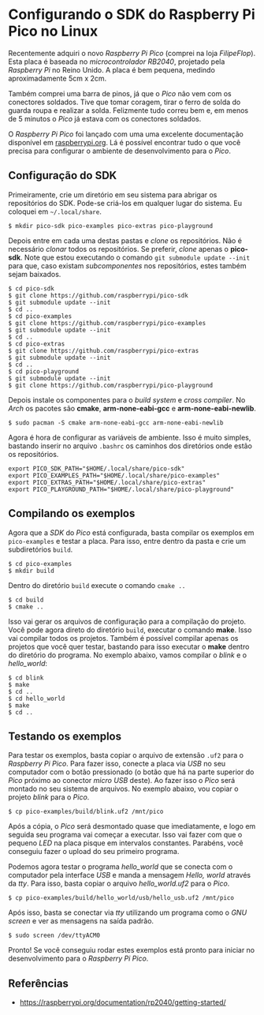 # Configurando o SDK do Raspberry Pi Pico no Linux

Recentemente adquiri o novo *Raspberry Pi Pico* (comprei na loja *FilipeFlop*).
Esta placa é baseada no *microcontrolador RB2040*, projetado pela *Raspberry
Pi* no Reino Unido. A placa é bem pequena, medindo aproximadamente 5cm x 2cm.

Também comprei uma barra de pinos, já que o *Pico* não vem com os conectores
soldados. Tive que tomar coragem, tirar o ferro de solda do guarda roupa e
realizar a solda. Felizmente tudo correu bem e, em menos de 5 minutos o *Pico*
já estava com os conectores soldados.

O *Raspberry Pi Pico* foi lançado com uma uma excelente documentação disponível
em [raspberrypi.org](raspberrypi.org/documentation/rp2040/getting-started). Lá
é possível encontrar tudo o que você precisa para configurar o ambiente de
desenvolvimento para o *Pico*.

## Configuração do SDK

Primeiramente, crie um diretório em seu sistema para abrigar os repositórios do
SDK. Pode-se criá-los em qualquer lugar do sistema. Eu coloquei em
`~/.local/share`.
```
$ mkdir pico-sdk pico-examples pico-extras pico-playground
```
Depois entre em cada uma destas pastas e *clone* os repositórios. Não é
necessário *clonar* todos os repositórios. Se preferir, *clone* apenas o
**pico-sdk**. Note que estou executando o comando `git submodule update --init`
para que, caso existam *subcomponentes* nos repositórios, estes também sejam
baixados.
```
$ cd pico-sdk
$ git clone https://github.com/raspberrypi/pico-sdk
$ git submodule update --init
$ cd ..
$ cd pico-examples
$ git clone https://github.com/raspberrypi/pico-examples
$ git submodule update --init
$ cd ..
$ cd pico-extras
$ git clone https://github.com/raspberrypi/pico-extras
$ git submodule update --init
$ cd ..
$ cd pico-playground
$ git submodule update --init
$ git clone https://github.com/raspberrypi/pico-playground
```
Depois instale os componentes para o *build system* e *cross compiler*. No
*Arch* os pacotes são **cmake**, **arm-none-eabi-gcc** e
**arm-none-eabi-newlib**.
```
$ sudo pacman -S cmake arm-none-eabi-gcc arm-none-eabi-newlib
```
Agora é hora de configurar as variáveis de ambiente. Isso é muito simples,
bastando inserir no arquivo `.bashrc`  os caminhos dos diretórios onde estão os
repositórios.
```
export PICO_SDK_PATH="$HOME/.local/share/pico-sdk"
export PICO_EXAMPLES_PATH="$HOME/.local/share/pico-examples"
export PICO_EXTRAS_PATH="$HOME/.local/share/pico-extras"
export PICO_PLAYGROUND_PATH="$HOME/.local/share/pico-playground"
```

## Compilando os exemplos

Agora que a *SDK* do *Pico* está configurada, basta compilar os exemplos em
`pico-examples` e testar a placa. Para isso, entre dentro da pasta e crie um
subdiretórios `build`.
```
$ cd pico-examples
$ mkdir build
```
Dentro do diretório `build` execute o comando `cmake ..`
```
$ cd build
$ cmake ..
```
Isso vai gerar os arquivos de configuração para a compilação do projeto. Você
pode agora direto do diretório `build`, executar o comando **make**. Isso vai
compilar todos os projetos. Também é possível compilar apenas os projetos que
você quer testar, bastando para isso executar o **make** dentro do diretório do
programa. No exemplo abaixo, vamos compilar o *blink* e o *hello_world*:
```
$ cd blink
$ make
$ cd ..
$ cd hello_world
$ make
$ cd ..
```
## Testando os exemplos

Para testar os exemplos, basta copiar o arquivo de extensão `.uf2` para o
*Raspberry Pi Pico*. Para fazer isso, conecte a placa via *USB* no seu
computador com o botão pressionado (o botão que há na parte superior do *Pico*
próximo ao conector *micro USB* deste). Ao fazer isso o *Pico* será montado no
seu sistema de arquivos. No exemplo abaixo, vou copiar o projeto *blink* para o
*Pico*.
```
$ cp pico-examples/build/blink.uf2 /mnt/pico
```
Após a cópia, o *Pico* será desmontado quase que imediatamente, e logo em
seguida seu programa vai começar a executar. Isso vai fazer com que o pequeno
*LED* na placa pisque em intervalos constantes. Parabéns, você conseguiu fazer
o upload do seu primeiro programa.

Podemos agora testar o programa *hello_world* que se conecta com o computador
pela interface *USB* e manda a mensagem *Hello, world* através da *tty*. Para
isso, basta copiar o arquivo *hello_world.uf2* para o *Pico*.
```
$ cp pico-examples/build/hello_world/usb/hello_usb.uf2 /mnt/pico
```
Após isso, basta se conectar via *tty* utilizando um programa como o *GNU
screen* e ver as mensagens na saída padrão.
```
$ sudo screen /dev/ttyACM0
```
Pronto! Se você conseguiu rodar estes exemplos está pronto para iniciar no
desenvolvimento para o *Raspberry Pi Pico*.

## Referências

- https://raspberrypi.org/documentation/rp2040/getting-started/
